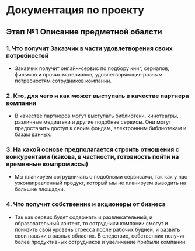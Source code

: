 # Документация по проекту

## Этап №1 Описание предметной обалсти 
### 1. Что получит Заказчик в части удовлетворения своих потребностей 

  - Заказчик получит онлайн-сервис по подбору книг, сериалов, фильмов и прочих материалов, удовлетворяющие разным потребностям сотрудников компании.
  
### 2. Кто, для чего и как может выступать в качестве партнера компании

 -  В качестве партнеров могут выступать библиотеки, кинотеатры, различные медиатеки и другие подобнве сервисы.
  Они могут предоставить доступ к своим фондам, электронным библиотекам и базам данных. 
  
### 3. На какой основе предполагается строить отношения с конкурентами (какова, в частности, готовность пойти на временные компромиссы)  

  - Мы планируем сотрудничать с подобными сервисами, так как у нас узконаправленный продукт, который мы не планируем выводить на большие площадки.
  
### 4. Что получит собственник и акционеры от бизнеса

  - Так как сервис будет содержать и развлекательный, и образовательный контент, то сотрудники компании смогут и понизить свой уровень стресса после рабочих будней, 
  и развить свои навыки в разных областях. В следствие, собственник получит более продуктивных сотрудников и увеличение прибыли компании.   
  
